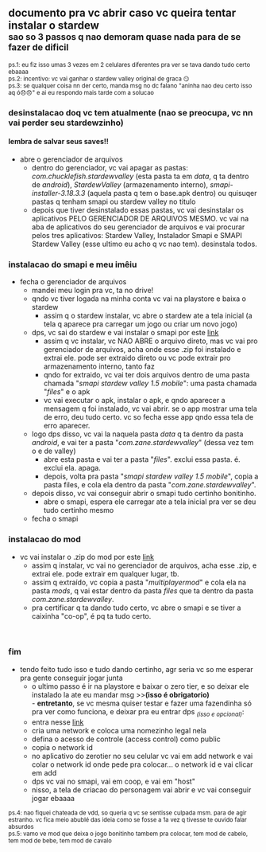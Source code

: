 ## documento pra vc abrir caso vc queira tentar instalar o stardew <br><sub>sao so 3 passos q nao demoram quase nada para de se fazer de dificil</sub><br>

<sub>ps.1: eu fiz isso umas 3 vezes em 2 celulares diferentes pra ver se tava dando tudo certo ebaaaa</sub><br>
<sub>ps.2: incentivo: vc vai ganhar o stardew valley original de graca 😏</sub><br>
<sub>ps.3: se qualquer coisa nn der certo, manda msg no dc falano "aninha nao deu certo isso aq ó😞😞" e ai eu respondo mais tarde com a solucao</sub>

### desinstalacao doq vc tem atualmente (nao se preocupa, vc nn vai perder seu stardewzinho)
#### lembra de salvar seus saves!!
- abre o gerenciador de arquivos
  - dentro do gerenciador, vc vai apagar as pastas: *com.chucklefish.stardewvalley* (esta pasta ta em *data*, q ta dentro de *android*),
						    *StardewValley* (armazenamento interno),
						    *smapi-installer-3.18.3.3* (aquela pasta q tem o base.apk dentro) ou quisuqer pastas q tenham smapi ou stardew valley no titulo
  - depois que tiver desinstalado essas pastas, vc vai desinstalar os aplicativos PELO GERENCIADOR DE ARQUIVOS MESMO. vc vai na aba de aplicativos do seu gerenciador de arquivos e vai procurar pelos tres aplicativos: Stardew Valley, Instalador Smapi e SMAPI Stardew Valley (esse ultimo eu acho q vc nao tem). desinstala todos.

### instalacao do smapi e meu imêiu
- fecha o gerenciador de arquivos
  - mandei meu login pra vc, ta no drive!
  - qndo vc tiver logada na minha conta vc vai na playstore e baixa o stardew
  	- assim q o stardew instalar, vc abre o stardew ate a tela inicial (a tela q aparece pra carregar um jogo ou criar um novo jogo)
  - dps, vc sai do stardew e vai instalar o smapi por este [link](https://www.mediafire.com/file/kz8r8qxz94etmhl/SMAPI+STARDEW+VALLEY+1.5+MOBILE+~.zip/file)
  	- assim q vc instalar, vc NAO ABRE o arquivo direto, mas vc vai pro gerenciador de arquivos, acha onde esse .zip foi instalado e extrai ele. pode ser extraido direto ou vc pode extrair pro armazenamento interno, tanto faz
  	- qndo for extraido, vc vai ter dois arquivos dentro de uma pasta chamada "*smapi stardew valley 1.5 mobile*": uma pasta chamada "*files*" e o apk
  	- vc vai executar o apk, instalar o apk, e qndo aparecer a mensagem q foi instalado, vc vai abrir. se o app mostrar uma tela de erro, deu tudo certo. vc so fecha esse app qndo essa tela de erro aparecer.
  - logo dps disso, vc vai la naquela pasta *data* q ta dentro da pasta *android*, e vai ter a pasta "*com.zane.stardewvalley*" (dessa vez tem o e de valley)
  	- abre esta pasta e vai ter a pasta "*files*". exclui essa pasta. é. exclui ela. apaga.
  	- depois, volta pra pasta "*smapi stardew valley 1.5 mobile*", copia a pasta files, e cola ela dentro da pasta "*com.zane.stardewvalley*".
  - depois disso, vc vai conseguir abrir o smapi tudo certinho bonitinho.
  	- abre o smapi, espera ele carregar ate a tela inicial pra ver se deu tudo certinho mesmo
  - fecha o smapi

### instalacao do mod
- vc vai instalar o .zip do mod por este [link](https://github.com/TMThong/Stardew-Mods/releases/download/multiplayer111/MultiplayerMod.1.1.1.zip)
  - assim q instalar, vc vai no gerenciador de arquivos, acha esse .zip, e extrai ele. pode extrair em qualquer lugar, tb.
  - assim q extraído, vc copia a pasta "*multiplayermod*" e cola ela na pasta *mods*, q vai estar dentro da pasta *files* que ta dentro da pasta *com.zane.stardewvalley*.
  - pra certificar q ta dando tudo certo, vc abre o smapi e se tiver a caixinha "co-op", é pq ta tudo certo.
<br>

### fim
- tendo feito tudo isso e tudo dando certinho, agr seria vc so me esperar pra gente conseguir jogar junta
  - o ultimo passo é ir na playstore e baixar o zero tier, e so deixar ele instalado la ate eu mandar msg >>**(isso é obrigatorio)**
<br>  - **entretanto**, se vc mesma quiser testar e fazer uma fazendinha só pra ver como funciona, e deixar pra eu entrar dps <sub>*(isso e opcional)*</sub>:
  - entra nesse [link](https://my.zerotier.com/network)
  - cria uma network e coloca uma nomezinho legal nela
  - defina o acesso de controle (access control) como public
  - copia o network id 
  - no aplicativo do zerotier no seu celular vc vai em add network e vai colar o network id onde pede pra colocar... o network id e vai clicar em add
  - dps vc vai no smapi, vai em coop, e vai em "host"
  - nisso, a tela de criacao do personagem vai abrir e vc vai conseguir jogar ebaaaa
 
<sub>ps.4: nao fiquei chateada de vdd, so queria q vc se sentisse culpada msm. para de agir estranho. vc fica meio abublé das ideia como se fosse a 1a vez q tivesse te ouvido falar absurdos</sub><br>
<sub>ps.5: vamo ve mod que deixa o jogo bonitinho tambem pra colocar, tem mod de cabelo, tem mod de bebe, tem mod de cavalo</sub>

